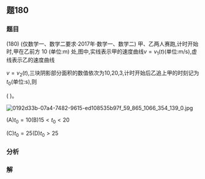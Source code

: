 ## 题180
### 题目
(180) (仅数学一、数学二要求$\cdot  {2017}$年$\cdot$数学一、数学二) 甲、乙两人赛跑,计时开始时,甲在乙前方 10 (单位:$\mathrm{m}$) 处,图中,实线表示甲的速度曲线$v = {v}_{1}( t)$(单位:$\mathrm{m}/\mathrm{s}$),虚线表示乙的速度曲线

$v = {v}_{2}( t)$,三块阴影部分面积的数值依次为10,20,3,计时开始后乙追上甲的时刻记为${t}_{0}$(单位:$\mathrm{s}$),则

(   )。

![0192d33b-07a4-7482-9615-ed108535b97f_59_865_1066_354_139_0.jpg](https://img.hwenyi.live/202410282140263.webp)

(A)${t}_{0} = {10}$(B)${15} < {t}_{0} < {20}$

(C)${t}_{0} = {25}$(D)${t}_{0} > {25}$
### 分析

### 解